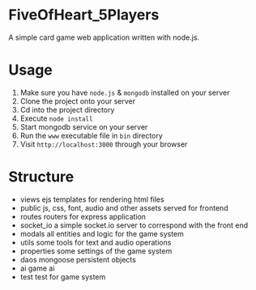 FiveOfHeart_5Players
====================
A simple card game web application written with node.js.
#   Usage
1.  Make sure you have `node.js` & `mongodb` installed on your server
2.  Clone the project onto your server
3.  Cd into the project directory
4.  Execute `node install`
5.  Start mongodb service on your server
6.  Run the `www` executable file in `bin` directory
7.  Visit `http://localhost:3000` through your browser


#   Structure
*   views
        ejs templates for rendering html files
*   public
        js, css, font, audio and other assets served for frontend
*   routes
        routers for express application
*   socket_io
        a simple socket.io server to correspond with the front end
*   modals
        all entities and logic for the game system
*   utils
        some tools for text and audio operations
*   properties
        some settings of the game system
*   daos
        mongoose persistent objects
*   ai
        game ai
*   test
        test for game system